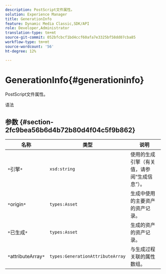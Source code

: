 ```yaml
---
description: PostScript文件属性。
solution: Experience Manager
title: GenerationInfo
feature: Dynamic Media Classic,SDK/API
role: Developer,Administrator
translation-type: tm+mt
source-git-commit: 052bfcbcf1bd4ccf60afa7e3325bf58dd07cba85
workflow-type: tm+mt
source-wordcount: '56'
ht-degree: 12%

---
```



# GenerationInfo{#generationinfo}

PostScript文件属性。

语法

## 参数 {#section-2fc9bea56b6d4b72b80d4f04c5f9b862}

| 名称 | 类型 | 说明 |
|---|---|---|
| `*`引擎`*` | `xsd:string` | 使用的生成引擎（有关值，请参阅“生成信息”）。 |
| `*`origin`*` | `types:Asset` | 生成中使用的主要资产的资产记录。 |
| `*`已生成`*` | `types:Asset` | 生成的资产的资产记录。 |
| `*`attributeArray`*` | `types:GenerationAttributeArray` | 与生成过程关联的属性数组。 |

